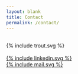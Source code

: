 ```yaml
---
layout: blank
title: Contact
permalink: /contact/
---
```

<br>
<div>
    {% include trout.svg %}
</div>
<br>
<div class="grid">
    <div class="margin-auto icon">
        <a href="https://www.linkedin.com/in/alextrautman/" target="_blank">    
 			{% include linkedin.svg %}
  		</a>
    </div>
    <div class="margin-auto icon">
        <a href="mailto:alexjtrautman@gmail.com?Subject=Hello">
 			{% include mail.svg %}
		</a>
    </div>
</div>

